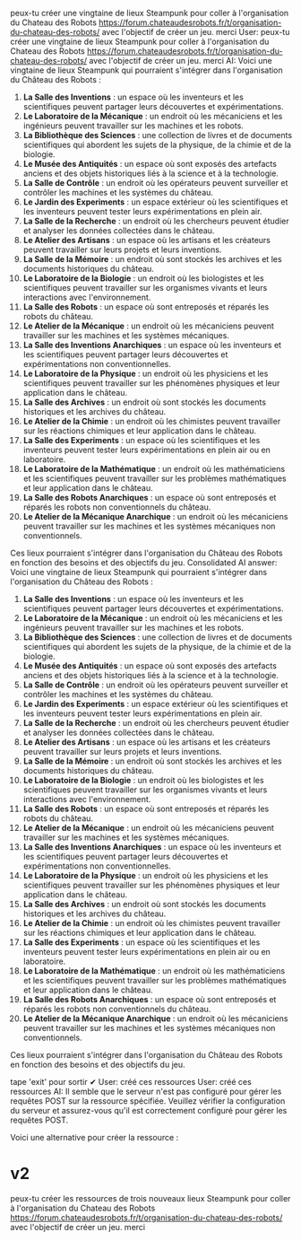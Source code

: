 peux-tu créer une vingtaine de lieux Steampunk pour coller à l'organisation du
Chateau des Robots https://forum.chateaudesrobots.fr/t/organisation-du-chateau-des-robots/ avec l'objectif de créer un jeu. merci
User: peux-tu créer une vingtaine de lieux Steampunk pour coller à l'organisation du Chateau des Robots https://forum.chateaudesrobots.fr/t/organisation-du-chateau-des-robots/ avec l'objectif de créer un jeu. merci
AI: Voici une vingtaine de lieux Steampunk qui pourraient s'intégrer dans l'organisation du Château des Robots :

1. **La Salle des Inventions** : un espace où les inventeurs et les scientifiques peuvent partager leurs découvertes et expérimentations.
2. **Le Laboratoire de la Mécanique** : un endroit où les mécaniciens et les ingénieurs peuvent travailler sur les machines et les robots.
3. **La Bibliothèque des Sciences** : une collection de livres et de documents scientifiques qui abordent les sujets de la physique, de la chimie et de la biologie.
4. **Le Musée des Antiquités** : un espace où sont exposés des artefacts anciens et des objets historiques liés à la science et à la technologie.
5. **La Salle de Contrôle** : un endroit où les opérateurs peuvent surveiller et contrôler les machines et les systèmes du château.
6. **Le Jardin des Experiments** : un espace extérieur où les scientifiques et les inventeurs peuvent tester leurs expérimentations en plein air.
7. **La Salle de la Recherche** : un endroit où les chercheurs peuvent étudier et analyser les données collectées dans le château.
8. **Le Atelier des Artisans** : un espace où les artisans et les créateurs peuvent travailler sur leurs projets et leurs inventions.
9. **La Salle de la Mémoire** : un endroit où sont stockés les archives et les documents historiques du château.
10. **Le Laboratoire de la Biologie** : un endroit où les biologistes et les scientifiques peuvent travailler sur les organismes vivants et leurs interactions avec l'environnement.
11. **La Salle des Robots** : un espace où sont entreposés et réparés les robots du château.
12. **Le Atelier de la Mécanique** : un endroit où les mécaniciens peuvent travailler sur les machines et les systèmes mécaniques.
13. **La Salle des Inventions Anarchiques** : un espace où les inventeurs et les scientifiques peuvent partager leurs découvertes et expérimentations non conventionnelles.
14. **Le Laboratoire de la Physique** : un endroit où les physiciens et les scientifiques peuvent travailler sur les phénomènes physiques et leur application dans le château.
15. **La Salle des Archives** : un endroit où sont stockés les documents historiques et les archives du château.
16. **Le Atelier de la Chimie** : un endroit où les chimistes peuvent travailler sur les réactions chimiques et leur application dans le château.
17. **La Salle des Experiments** : un espace où les scientifiques et les inventeurs peuvent tester leurs expérimentations en plein air ou en laboratoire.
18. **Le Laboratoire de la Mathématique** : un endroit où les mathématiciens et les scientifiques peuvent travailler sur les problèmes mathématiques et leur application dans le château.
19. **La Salle des Robots Anarchiques** : un espace où sont entreposés et réparés les robots non conventionnels du château.
20. **Le Atelier de la Mécanique Anarchique** : un endroit où les mécaniciens peuvent travailler sur les machines et les systèmes mécaniques non conventionnels.

Ces lieux pourraient s'intégrer dans l'organisation du Château des Robots en fonction des besoins et des objectifs du jeu.
Consolidated AI answer: Voici une vingtaine de lieux Steampunk qui pourraient s'intégrer dans l'organisation du Château des Robots :

1. **La Salle des Inventions** : un espace où les inventeurs et les scientifiques peuvent partager leurs découvertes et expérimentations.
2. **Le Laboratoire de la Mécanique** : un endroit où les mécaniciens et les ingénieurs peuvent travailler sur les machines et les robots.
3. **La Bibliothèque des Sciences** : une collection de livres et de documents scientifiques qui abordent les sujets de la physique, de la chimie et de la biologie.
4. **Le Musée des Antiquités** : un espace où sont exposés des artefacts anciens et des objets historiques liés à la science et à la technologie.
5. **La Salle de Contrôle** : un endroit où les opérateurs peuvent surveiller et contrôler les machines et les systèmes du château.
6. **Le Jardin des Experiments** : un espace extérieur où les scientifiques et les inventeurs peuvent tester leurs expérimentations en plein air.
7. **La Salle de la Recherche** : un endroit où les chercheurs peuvent étudier et analyser les données collectées dans le château.
8. **Le Atelier des Artisans** : un espace où les artisans et les créateurs peuvent travailler sur leurs projets et leurs inventions.
9. **La Salle de la Mémoire** : un endroit où sont stockés les archives et les documents historiques du château.
10. **Le Laboratoire de la Biologie** : un endroit où les biologistes et les scientifiques peuvent travailler sur les organismes vivants et leurs interactions avec l'environnement.
11. **La Salle des Robots** : un espace où sont entreposés et réparés les robots du château.
12. **Le Atelier de la Mécanique** : un endroit où les mécaniciens peuvent travailler sur les machines et les systèmes mécaniques.
13. **La Salle des Inventions Anarchiques** : un espace où les inventeurs et les scientifiques peuvent partager leurs découvertes et expérimentations non conventionnelles.
14. **Le Laboratoire de la Physique** : un endroit où les physiciens et les scientifiques peuvent travailler sur les phénomènes physiques et leur application dans le château.
15. **La Salle des Archives** : un endroit où sont stockés les documents historiques et les archives du château.
16. **Le Atelier de la Chimie** : un endroit où les chimistes peuvent travailler sur les réactions chimiques et leur application dans le château.
17. **La Salle des Experiments** : un espace où les scientifiques et les inventeurs peuvent tester leurs expérimentations en plein air ou en laboratoire.
18. **Le Laboratoire de la Mathématique** : un endroit où les mathématiciens et les scientifiques peuvent travailler sur les problèmes mathématiques et leur application dans le château.
19. **La Salle des Robots Anarchiques** : un espace où sont entreposés et réparés les robots non conventionnels du château.
20. **Le Atelier de la Mécanique Anarchique** : un endroit où les mécaniciens peuvent travailler sur les machines et les systèmes mécaniques non conventionnels.

Ces lieux pourraient s'intégrer dans l'organisation du Château des Robots en fonction des besoins et des objectifs du jeu.

tape 'exit' pour sortir
✔ User: créé ces ressources
User: créé ces ressources
AI: Il semble que le serveur n'est pas configuré pour gérer les requêtes POST sur la ressource spécifiée. Veuillez vérifier la configuration du serveur et assurez-vous qu'il est correctement configuré pour gérer les requêtes POST.

Voici une alternative pour créer la ressource :

# v2

peux-tu créer les ressources de trois nouveaux lieux Steampunk pour coller à l'organisation du Chateau des Robots https://forum.chateaudesrobots.fr/t/organisation-du-chateau-des-robots/ avec l'objectif de créer un jeu. merci
